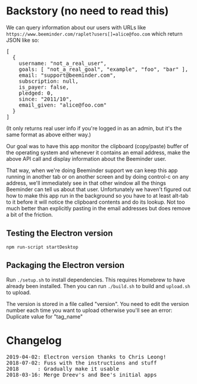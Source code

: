 <h1>Backstory (no need to read this)</h1>

<p>
We can query information about our users with URLs like
<code>https://www.beeminder.com/raplet?users[]=alice@foo.com</code>
which return JSON like so:

<pre>
[
  {
    username: "not_a_real_user",
    goals: [ "not_a_real_goal", "example", "foo", "bar" ],
    email: "support@beeminder.com",
    subscription: null,
    is_payer: false,
    pledged: 0,
    since: "2011/10",
    email_given: "alice@foo.com"
  }
]
</pre>
  
(It only returns real user info if you're logged in as an admin, but it's the same format as above either way.)
</p>

<p>
Our goal was to have this app monitor the clipboard (copy/paste) buffer of the operating system and whenever it contains an email address, make the above API call and display information about the Beeminder user.
</p>

<p>
That way, when we're doing Beeminder support we can keep this app running in another tab or on another screen and by doing control-c on any address, we'll immediately see in that other window all the things Beeminder can tell us about that user.
Unfortunately we haven't figured out how to make this app run in the background so you have to at least alt-tab to it before it will notice the clipboard contents and do its lookup.
Not too much better than explicitly pasting in the email addresses but does remove a bit of the friction.
</p>

## Testing the Electron version

```
npm run-script startDesktop
```

## Packaging the Electron version

Run `./setup.sh` to install dependencies. This requires Homebrew to have already been installed. Then you can run `./build.sh` to build and `upload.sh` to upload.

The version is stored in a file called "version". You need to edit the version number each time you want to upload otherwise you'll see an error: Duplicate value for "tag_name"

# Changelog

<pre>
2019-04-02: Electron version thanks to Chris Leong!
2018-07-02: Fuss with the instructions and stuff
2018      : Gradually make it usable
2018-03-16: Merge Dreev's and Bee's initial apps
</pre>
